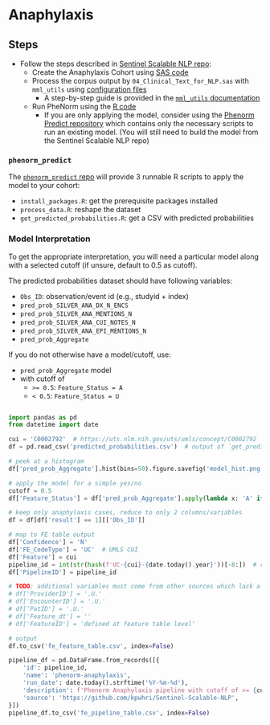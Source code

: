 # Anaphylaxis

## Steps

* Follow the steps described in [Sentinel Scalable NLP repo](https://github.com/kpwhri/Sentinel-Scalable-NLP?tab=readme-ov-file#prediction-modeling-quick-start):
  * Create the Anaphylaxis Cohort using [SAS code](https://github.com/kpwhri/Sentinel-Scalable-NLP/tree/master/High-Sensitivity-Filter/Programs)
  * Process the corpus output by `04_Clinical_Text_for_NLP.sas` with `mml_utils` using [configuration files](https://github.com/kpwhri/Sentinel-Scalable-NLP/Prediction-Modeling/Anaphylaxis/NLP/configs)
    * A step-by-step guide is provided in the [`mml_utils` documentation](https://github.com/kpwhri/mml_utils/tree/master/examples/phenorm)
  * Run PheNorm using the [R code](https://github.com/kpwhri/Sentinel-Scalable-NLP/Prediction-Modeling/)
    * If you are only applying the model, consider using the [Phenorm Predict repository](https://github.com/kpwhri/phenorm_predict) which contains only the necessary scripts to run an existing model. (You will still need to build the model from the Sentinel Scalable NLP repo)

### `phenorm_predict`

The [`phenorm_predict` repo](https://github.com/kpwhri/phenorm_predict) will provide 3 runnable R scripts to apply the model to your cohort:
* `install_packages.R`: get the prerequisite packages installed
* `process_data.R`: reshape the dataset
* `get_predicted_probabilities.R`: get a CSV with predicted probabilities

### Model Interpretation

To get the appropriate interpretation, you will need a particular model along with a selected cutoff (if unsure, default to 0.5 as cutoff).

The predicted probabilities dataset should have following variables:
* `Obs_ID`: observation/event id (e.g., studyid + index)
* `pred_prob_SILVER_ANA_DX_N_ENCS`
* `pred_prob_SILVER_ANA_MENTIONS_N`
* `pred_prob_SILVER_ANA_CUI_NOTES_N`
* `pred_prob_SILVER_ANA_EPI_MENTIONS_N`
* `pred_prob_Aggregate`

If you do not otherwise have a model/cutoff, use:
* `pred_prob_Aggregate` model
* with cutoff of 
  * `>= 0.5`: `Feature_Status = A`
  * `< 0.5`: `Feature_Status = U`

```python 

import pandas as pd
from datetime import date

cui = 'C0002792'  # https://uts.nlm.nih.gov/uts/umls/concept/C0002792
df = pd.read_csv('predicted_probabilities.csv')  # output of `get_predicted_probabilities.R` (step 3)

# peek at a histogram
df['pred_prob_Aggregate'].hist(bins=50).figure.savefig('model_hist.png')

# apply the model for a simple yes/no 
cutoff = 0.5
df['Feature_Status'] = df['pred_prob_Aggregate'].apply(lambda x: 'A' if x >= cutoff else 'U')

# keep only anaphylaxis cases, reduce to only 2 columns/variables
df = df[df['result'] == 1][['Obs_ID']]

# map to FE table output
df['Confidence'] = 'N'
df['FE_CodeType'] = 'UC'  # UMLS CUI
df['Feature'] = cui
pipeline_id = int(str(hash(f'UC-{cui}-{date.today().year}'))[-8:])  # create unique pipeline id based on current year
df['PipelineID'] = pipeline_id

# TODO: additional variables must come from other sources which lack a pre-defined shape
# df['ProviderID'] = '.U.'
# df['EncounterID'] = '.U.'
# df['PatID'] = '.U.'
# df['Feature_dt'] = ''
# df['FeatureID'] = 'defined at feature table level'

# output
df.to_csv('fe_feature_table.csv', index=False)

pipeline_df = pd.DataFrame.from_records([{
    'id': pipeline_id,
    'name': 'phenorm-anaphylaxis',
    'run_date': date.today().strftime('%Y-%m-%d'),
    'description': f'Phenorm Anaphylaxis pipeline with cutoff of >= {cutoff}',
    'source': 'https://github.com/kpwhri/Sentinel-Scalable-NLP',
}])
pipeline_df.to_csv('fe_pipeline_table.csv', index=False)
```
